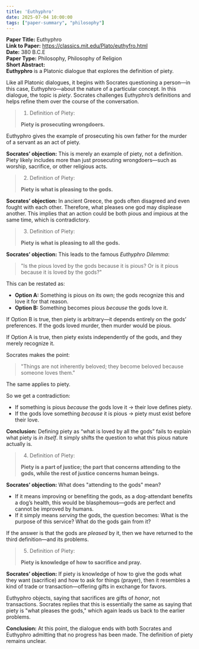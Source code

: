 ```yaml
---
title: 'Euthyphro'
date: 2025-07-04 10:00:00
tags: ["paper-summary", "philosophy"]
---
```


**Paper Title:** Euthyphro  
**Link to Paper:** https://classics.mit.edu/Plato/euthyfro.html  
**Date:** 380 B.C.E  
**Paper Type:** Philosophy, Philosophy of Religion  
**Short Abstract:**  
**Euthyphro** is a Platonic dialogue that explores the definition of piety.

Like all Platonic dialogues, it begins with Socrates questioning a person—in this case, Euthyphro—about the nature of a particular concept. In this dialogue, the topic is *piety*. Socrates challenges Euthyphro’s definitions and helps refine them over the course of the conversation.


> 1. Definition of Piety:
>
> **Piety is prosecuting wrongdoers.**

Euthyphro gives the example of prosecuting his own father for the murder of a servant as an act of piety.

**Socrates’ objection:**
This is merely an example of piety, not a definition. Piety likely includes more than just prosecuting wrongdoers—such as worship, sacrifice, or other religious acts.


> 2. Definition of Piety:
>
> **Piety is what is pleasing to the gods.**

**Socrates’ objection:**
In ancient Greece, the gods often disagreed and even fought with each other. Therefore, what pleases one god may displease another. This implies that an action could be both pious and impious at the same time, which is contradictory.


> 3. Definition of Piety:
>
> **Piety is what is pleasing to all the gods.**

**Socrates’ objection:**
This leads to the famous *Euthyphro Dilemma*:

> "Is the pious loved by the gods because it is pious? Or is it pious because it is loved by the gods?"

This can be restated as:

* **Option A:** Something is pious on its own; the gods recognize this and love it for that reason.
* **Option B:** Something becomes pious *because* the gods love it.

If Option B is true, then piety is arbitrary—it depends entirely on the gods’ preferences. If the gods loved murder, then murder would be pious.

If Option A is true, then piety exists independently of the gods, and they merely recognize it.

Socrates makes the point:

> "Things are not inherently beloved; they become beloved because someone loves them."

The same applies to piety.

So we get a contradiction:

* If something is pious *because* the gods love it → their love defines piety.
* If the gods love something *because* it is pious → piety must exist before their love.

**Conclusion:**
Defining piety as “what is loved by all the gods” fails to explain what piety is *in itself*. It simply shifts the question to what this pious nature actually is.


> 4. Definition of Piety:
>
> **Piety is a part of justice; the part that concerns attending to the gods, while the rest of justice concerns human beings.**

**Socrates’ objection:**
What does "attending to the gods" mean?

* If it means improving or benefiting the gods, as a dog-attendant benefits a dog’s health, this would be blasphemous—gods are perfect and cannot be improved by humans.
* If it simply means *serving* the gods, the question becomes: What is the purpose of this service? What do the gods gain from it?

If the answer is that the gods are *pleased* by it, then we have returned to the third definition—and its problems.


> 5. Definition of Piety:
>
> **Piety is knowledge of how to sacrifice and pray.**

**Socrates’ objection:**
If piety is knowledge of how to give the gods what they want (sacrifice) and how to ask for things (prayer), then it resembles a kind of trade or transaction—offering gifts in exchange for favors.

Euthyphro objects, saying that sacrifices are gifts of *honor*, not transactions. Socrates replies that this is essentially the same as saying that piety is "what pleases the gods," which again leads us back to the earlier problems.

**Conclusion:**
At this point, the dialogue ends with both Socrates and Euthyphro admitting that no progress has been made. The definition of piety remains unclear.
